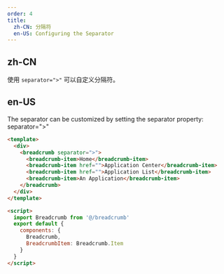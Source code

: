 ```yaml
---
order: 4
title: 
  zh-CN: 分隔符
  en-US: Configuring the Separator
---
```


## zh-CN

使用 `separator=">"` 可以自定义分隔符。

## en-US

The separator can be customized by setting the separator property: separator=">"

```` html
<template>
  <div>
    <breadcrumb separator=">">
      <breadcrumb-item>Home</breadcrumb-item>
      <breadcrumb-item href="">Application Center</breadcrumb-item>
      <breadcrumb-item href="">Application List</breadcrumb-item>
      <breadcrumb-item>An Application</breadcrumb-item>
    </breadcrumb>
  </div>
</template>

<script>
  import Breadcrumb from '@/breadcrumb'
  export default {
    components: {
      Breadcrumb,
      BreadcrumbItem: Breadcrumb.Item
    }
  }
</script>
````
